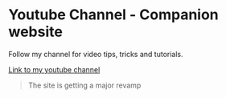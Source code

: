 # Youtube Channel - Companion website

Follow my channel for video tips, tricks and tutorials.

[Link to my youtube channel](https://www.youtube.com/channel/UCR_Fuegjqal0Fvy6En2Bs3Q?sub_confirmation=1)


> The site is getting a major revamp
